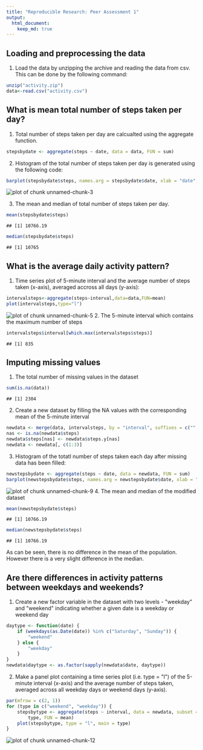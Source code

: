 ```yaml
---
title: "Reproducible Research: Peer Assessment 1"
output: 
  html_document:
    keep_md: true
---
```



## Loading and preprocessing the data
1. Load the data by unzipping the archive and reading the data from csv. This can be done by the following command:

```r
unzip("activity.zip")
data<-read.csv("activity.csv")
```


## What is mean total number of steps taken per day?
1. Total number of steps taken per day are calcualted using the aggregate function. 

```r
stepsbydate <- aggregate(steps ~ date, data = data, FUN = sum)
```
2. Histogram of the total number of steps taken per day is generated using the following code:

```r
barplot(stepsbydate$steps, names.arg = stepsbydate$date, xlab = "date", ylab = "steps")
```

![plot of chunk unnamed-chunk-3](figure/unnamed-chunk-3-1.png) 

3. The mean and median of total number of steps taken per day.

```r
mean(stepsbydate$steps)
```

```
## [1] 10766.19
```

```r
median(stepsbydate$steps)
```

```
## [1] 10765
```

## What is the average daily activity pattern?

1. Time series plot of 5-minute interval and the average number of steps taken (x-axis), averaged accross all days (y-axis):

```r
intervalsteps<-aggregate(steps~interval,data=data,FUN=mean)
plot(intervalsteps,type="l")
```

![plot of chunk unnamed-chunk-5](figure/unnamed-chunk-5-1.png) 
2. The 5-minute interval which contains the maximum number of steps

```r
intervalsteps$interval[which.max(intervalsteps$steps)]
```

```
## [1] 835
```

## Imputing missing values
1. The total number of missing values in the dataset

```r
sum(is.na(data))
```

```
## [1] 2304
```
2. Create a new dataset by filling the NA values with the corresponding mean of the 5-minute interval

```r
newdata <- merge(data, intervalsteps, by = "interval", suffixes = c("", ".y"))
nas <- is.na(newdata$steps)
newdata$steps[nas] <- newdata$steps.y[nas]
newdata <- newdata[, c(1:3)]
```
3. Histogram of the totatl number of steps taken each day after missing data has been filled:

```r
newstepsbydate <- aggregate(steps ~ date, data = newdata, FUN = sum)
barplot(newstepsbydate$steps, names.arg = newstepsbydate$date, xlab = "date", ylab = "steps")
```

![plot of chunk unnamed-chunk-9](figure/unnamed-chunk-9-1.png) 
4. The mean and median of the modified dataset

```r
mean(newstepsbydate$steps)
```

```
## [1] 10766.19
```

```r
median(newstepsbydate$steps)
```

```
## [1] 10766.19
```

As can be seen, there is no difference in the mean of the population. However there is a very slight difference in the median.

## Are there differences in activity patterns between weekdays and weekends?
1. Create a new factor variable in the dataset with two levels - "weekday" and "weekend" indicating whether a given date is a weekday or weekend day

```r
daytype <- function(date) {
    if (weekdays(as.Date(date)) %in% c("Saturday", "Sunday")) {
        "weekend"
    } else {
        "weekday"
    }
}
newdata$daytype <- as.factor(sapply(newdata$date, daytype))
```

2. Make a panel plot containing a time series plot (i.e. type = "l") of the 5-minute interval (x-axis) and the average number of steps taken, averaged across all weekday days or weekend days (y-axis).

```r
par(mfrow = c(2, 1))
for (type in c("weekend", "weekday")) {
    stepsbytype <- aggregate(steps ~ interval, data = newdata, subset = newdata$daytype == 
        type, FUN = mean)
    plot(stepsbytype, type = "l", main = type)
}
```

![plot of chunk unnamed-chunk-12](figure/unnamed-chunk-12-1.png) 

